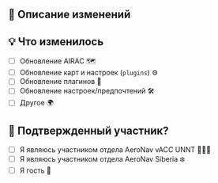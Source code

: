 ## 📝 Описание изменений  
<!--- Опишите, какие изменения вносит этот pull request -->  


## 💡 Что изменилось  
<!--- Зачем нужны эти изменения? -->  
<!--- Чем это будет полезно для вашего FIR/VACC? -->  

- [ ] Обновление AIRAC 🗺️  
- [ ] Обновление карт и настроек (`plugins`) ⚙️  
- [ ] Обновление плагинов 🧩  
- [ ] Обновление настроек/предпочтений 🛠️  
- [ ] Другое 🌍  

## 🤵 Подтвержденный участник?  
<!--- Мы одобрим только те изменения, которые утверждены персоналом -->  
<!--- Выберите **один** из следующих вариантов - не выбирайте все. -->  
<!--- Используйте `x` для выбора: Например, [x] - означает выбранный вариант. -->  

- [ ] Я являюсь участником отдела AeroNav vACC UNNT 👨🏻‍💻  
- [ ] Я являюсь участником отдела AeroNav Siberia ❄️  
- [ ] Я гость 👀
